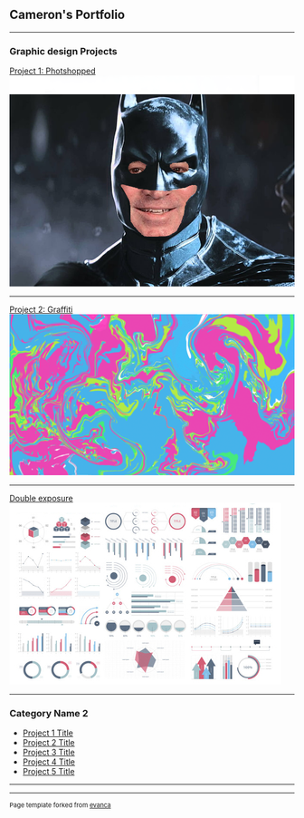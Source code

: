 ## Cameron's Portfolio

---

### Graphic design Projects 

[Project 1: Photshopped](/sample_page)
<img src="images/ripped imag.png?raw=true"/>

---
[Project 2: Graffiti](/pdf/sample_presentation.pdf)
<img src="images/grafiti.png?raw=true"/>

---
[Double exposure](http://example.com/)
<img src="images/dummy_thumbnail.jpg?raw=true"/>

---

### Category Name 2

- [Project 1 Title](http://example.com/)
- [Project 2 Title](http://example.com/)
- [Project 3 Title](http://example.com/)
- [Project 4 Title](http://example.com/)
- [Project 5 Title](http://example.com/)

---




---
<p style="font-size:11px">Page template forked from <a href="https://github.com/evanca/quick-portfolio">evanca</a></p>
<!-- Remove above link if you don't want to attibute -->

